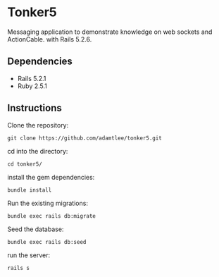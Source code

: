 # Tonker5

Messaging application to demonstrate knowledge on web sockets and ActionCable. with Rails 5.2.6.

## Dependencies
- Rails 5.2.1
- Ruby 2.5.1

## Instructions

Clone the repository:

```
git clone https://github.com/adamtlee/tonker5.git
```

cd into the directory:
```
cd tonker5/
```

install the gem dependencies:
```
bundle install
```

Run the existing migrations:
```
bundle exec rails db:migrate
```
Seed the database: 
```
bundle exec rails db:seed
```
run the server:
```
rails s 
```
